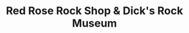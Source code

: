 ---
title: "Red Rose Rock Shop & Dick's Rock Museum"
url: /estes-park/red-rose-rock-shop-und-dicks-rock-museum/
shop: Allgemein
---